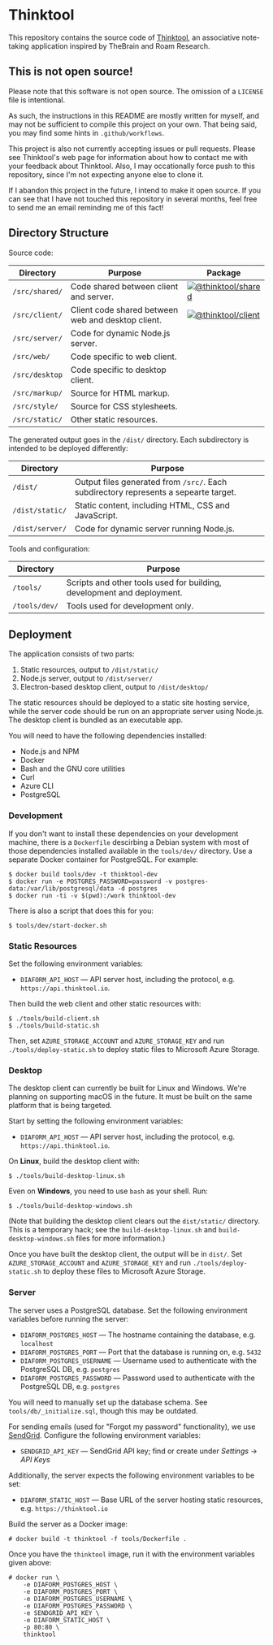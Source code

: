 # Thinktool

This repository contains the source code of [Thinktool](https://thinktool.io/), an associative note-taking application inspired by TheBrain and Roam Research.

## This is not open source!

Please note that this software is not open source. The omission of a `LICENSE` file is intentional.

As such, the instructions in this README are mostly written for myself, and may not be sufficient to compile this project on your own. That being said, you may find some hints in `.github/workflows`.

This project is also not currently accepting issues or pull requests. Please see Thinktool's web page for information about how to contact me with your feedback about Thinktool. Also, I may occationally force push to this repository, since I'm not expecting anyone else to clone it.

If I abandon this project in the future, I intend to make it open source. If you can see that I have not touched this repository in several months, feel free to send me an email reminding me of this fact!

## Directory Structure

Source code:

| Directory      | Purpose                                            | Package                                                                                                                                         |
| -------------- | -------------------------------------------------- | ----------------------------------------------------------------------------------------------------------------------------------------------- |
| `/src/shared/` | Code shared between client and server.             | [![@thinktool/shared](https://img.shields.io/npm/v/@thinktool/shared?label=@thinktool/shared)](https://www.npmjs.com/package/@thinktool/shared) |
| `/src/client/` | Client code shared between web and desktop client. | [![@thinktool/client](https://img.shields.io/npm/v/@thinktool/client?label=@thinktool/client)](https://www.npmjs.com/package/@thinktool/client) |
| `/src/server/` | Code for dynamic Node.js server.                   |
| `/src/web/`    | Code specific to web client.                       |
| `/src/desktop` | Code specific to desktop client.                   |
| `/src/markup/` | Source for HTML markup.                            |
| `/src/style/`  | Source for CSS stylesheets.                        |
| `/src/static/` | Other static resources.                            |

The generated output goes in the `/dist/` directory. Each subdirectory is intended to be deployed differently:

| Directory       | Purpose                                                                              |
| --------------- | ------------------------------------------------------------------------------------ |
| `/dist/`        | Output files generated from `/src/`. Each subdirectory represents a sepearte target. |
| `/dist/static/` | Static content, including HTML, CSS and JavaScript.                                  |
| `/dist/server/` | Code for dynamic server running Node.js.                                             |

Tools and configuration:

| Directory     | Purpose                                                                |
| ------------- | ---------------------------------------------------------------------- |
| `/tools/`     | Scripts and other tools used for building, development and deployment. |
| `/tools/dev/` | Tools used for development only.                                       |

## Deployment

The application consists of two parts:

1. Static resources, output to `/dist/static/`
2. Node.js server, output to `/dist/server/`
3. Electron-based desktop client, output to `/dist/desktop/`

The static resources should be deployed to a static site hosting service, while
the server code should be run on an appropriate server using Node.js. The
desktop client is bundled as an executable app.

You will need to have the following dependencies installed:

- Node.js and NPM
- Docker
- Bash and the GNU core utilities
- Curl
- Azure CLI
- PostgreSQL

### Development

If you don't want to install these dependencies on your development machine,
there is a `Dockerfile` descirbing a Debian system with most of those
dependencies installed available in the `tools/dev/` directory. Use a separate
Docker container for PostgreSQL. For example:

    $ docker build tools/dev -t thinktool-dev
    $ docker run -e POSTGRES_PASSWORD=password -v postgres-data:/var/lib/postgresql/data -d postgres
    $ docker run -ti -v $(pwd):/work thinktool-dev

There is also a script that does this for you:

    $ tools/dev/start-docker.sh

### Static Resources

Set the following environment variables:

- `DIAFORM_API_HOST` &mdash; API server host, including the protocol, e.g.
  `https://api.thinktool.io`.

Then build the web client and other static resources with:

    $ ./tools/build-client.sh
    $ ./tools/build-static.sh

Then, set `AZURE_STORAGE_ACCOUNT` and `AZURE_STORAGE_KEY` and run
`./tools/deploy-static.sh` to deploy static files to Microsoft Azure Storage.

### Desktop

The desktop client can currently be built for Linux and Windows. We're planning
on supporting macOS in the future. It must be built on the same platform that is
being targeted.

Start by setting the following environment variables:

- `DIAFORM_API_HOST` &mdash; API server host, including the protocol, e.g.
  `https://api.thinktool.io`.

On **Linux**, build the desktop client with:

    $ ./tools/build-desktop-linux.sh

Even on **Windows**, you need to use `bash` as your shell. Run:

    $ ./tools/build-desktop-windows.sh

(Note that building the desktop client clears out the `dist/static/` directory.
This is a temporary hack; see the `build-desktop-linux.sh` and
`build-desktop-windows.sh` files for more information.)

Once you have built the desktop client, the output will be in `dist/`. Set
`AZURE_STORAGE_ACCOUNT` and `AZURE_STORAGE_KEY` and run
`./tools/deploy-static.sh` to deploy these files to Microsoft Azure Storage.

### Server

The server uses a PostgreSQL database. Set the following environment variables
before running the server:

- `DIAFORM_POSTGRES_HOST` &mdash; The hostname containing the database, e.g. `localhost`
- `DIAFORM_POSTGRES_PORT` &mdash; Port that the database is running on, e.g. `5432`
- `DIAFORM_POSTGRES_USERNAME` &mdash; Username used to authenticate with the PostgreSQL DB, e.g. `postgres`
- `DIAFORM_POSTGRES_PASSWORD` &mdash; Password used to authenticate with the PostgreSQL DB, e.g. `postgres`

You will need to manually set up the database schema. See `tools/db/_initialize.sql`, though this may be outdated.

For sending emails (used for "Forgot my password" functionality), we use [SendGrid](https://sendgrid.com/). Configure the following environment variables:

- `SENDGRID_API_KEY` &mdash; SendGrid API key; find or create under _Settings_ &rightarrow; _API Keys_

Additionally, the server expects the following environment variables to be set:

- `DIAFORM_STATIC_HOST` &mdash; Base URL of the server hosting static resources, e.g. `https://thinktool.io`

Build the server as a Docker image:

    # docker build -t thinktool -f tools/Dockerfile .

Once you have the `thinktool` image, run it with the environment variables given above:

    # docker run \
        -e DIAFORM_POSTGRES_HOST \
        -e DIAFORM_POSTGRES_PORT \
        -e DIAFORM_POSTGRES_USERNAME \
        -e DIAFORM_POSTGRES_PASSWORD \
        -e SENDGRID_API_KEY \
        -e DIAFORM_STATIC_HOST \
        -p 80:80 \
        thinktool
